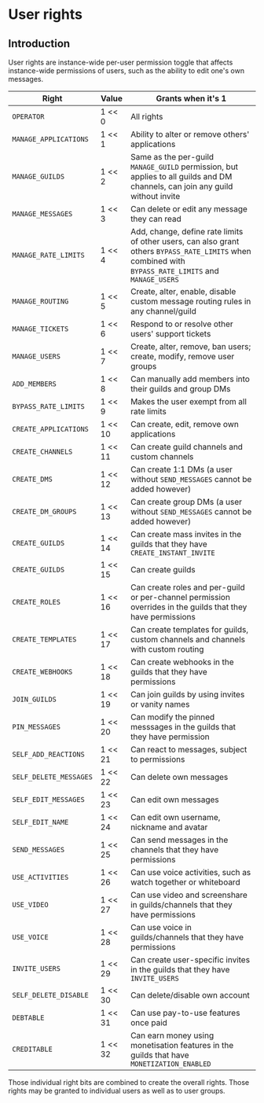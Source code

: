 # User rights

## Introduction

User rights are instance-wide per-user permission toggle that affects instance-wide permissions of users,
such as the ability to edit one's own messages.

Right | Value | Grants when it's 1
-- | -- | --
`OPERATOR` | 1 << 0 | All rights
`MANAGE_APPLICATIONS` | 1 << 1 | Ability to alter or remove others' applications
`MANAGE_GUILDS` | 1 << 2 | Same as the per-guild `MANAGE_GUILD` permission, but applies to all guilds and DM channels, can join any guild without invite
`MANAGE_MESSAGES` | 1 << 3 | Can delete or edit any message they can read
`MANAGE_RATE_LIMITS` | 1 << 4 | Add, change, define rate limits of other users, can also grant others `BYPASS_RATE_LIMITS` when combined with `BYPASS_RATE_LIMITS` and `MANAGE_USERS`
`MANAGE_ROUTING` | 1 << 5 | Create, alter, enable, disable custom message routing rules in any channel/guild
`MANAGE_TICKETS` | 1 << 6 | Respond to or resolve other users' support tickets
`MANAGE_USERS` | 1 << 7 | Create, alter, remove, ban users; create, modify, remove user groups
`ADD_MEMBERS` | 1 << 8 | Can manually add members into their guilds and group DMs
`BYPASS_RATE_LIMITS` | 1 << 9 | Makes the user exempt from all rate limits
`CREATE_APPLICATIONS` | 1 << 10 | Can create, edit, remove own applications
`CREATE_CHANNELS` | 1 << 11 | Can create guild channels and custom channels
`CREATE_DMS` | 1 << 12 | Can create 1:1 DMs (a user without `SEND_MESSAGES` cannot be added however)
`CREATE_DM_GROUPS` | 1 << 13 | Can create group DMs (a user without `SEND_MESSAGES` cannot be added however)
`CREATE_GUILDS` | 1 << 14 | Can create mass invites in the guilds that they have `CREATE_INSTANT_INVITE`
`CREATE_GUILDS` | 1 << 15 | Can create guilds
`CREATE_ROLES` | 1 << 16 | Can create roles and per-guild or per-channel permission overrides in the guilds that they have permissions
`CREATE_TEMPLATES`  | 1 << 17 | Can create templates for guilds, custom channels and channels with custom routing
`CREATE_WEBHOOKS` | 1 << 18 | Can create webhooks in the guilds that they have permissions
`JOIN_GUILDS` | 1 << 19 | Can join guilds by using invites or vanity names
`PIN_MESSAGES` | 1 << 20 | Can modify the pinned messsages in the guilds that they have permission
`SELF_ADD_REACTIONS` | 1 << 21 | Can react to messages, subject to permissions
`SELF_DELETE_MESSAGES` | 1 << 22 | Can delete own messages
`SELF_EDIT_MESSAGES`  | 1 << 23 | Can edit own messages
`SELF_EDIT_NAME`  | 1 << 24 | Can edit own username, nickname and avatar
`SEND_MESSAGES` | 1 << 25 | Can send messages in the channels that they have permissions
`USE_ACTIVITIES`  | 1 << 26 | Can use voice activities, such as watch together or whiteboard
`USE_VIDEO` | 1 << 27 | Can use video and screenshare in guilds/channels that they have permissions
`USE_VOICE` | 1 << 28 | Can use voice in guilds/channels that they have permissions
`INVITE_USERS` | 1 << 29 | Can create user-specific invites in the guilds that they have `INVITE_USERS`
`SELF_DELETE_DISABLE` | 1 << 30 | Can delete/disable own account
`DEBTABLE` | 1 << 31 | Can use pay-to-use features once paid
`CREDITABLE` | 1 << 32 | Can earn money using monetisation features in the guilds that have `MONETIZATION_ENABLED`

Those individual right bits are combined to create the overall rights. Those rights may be granted to individual users
as well as to user groups.
